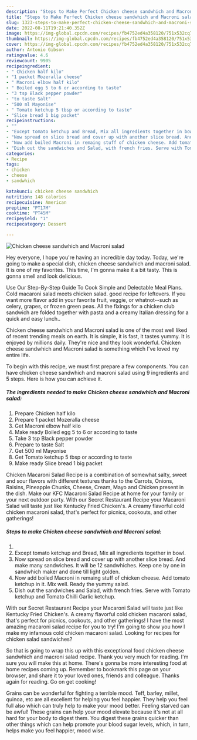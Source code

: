```yaml
---
description: "Steps to Make Perfect Chicken cheese sandwhich and Macroni salad"
title: "Steps to Make Perfect Chicken cheese sandwhich and Macroni salad"
slug: 1323-steps-to-make-perfect-chicken-cheese-sandwhich-and-macroni-salad
date: 2022-08-11T19:21:40.352Z
image: https://img-global.cpcdn.com/recipes/fb4752ed4a358120/751x532cq70/chicken-cheese-sandwhich-and-macroni-salad-recipe-main-photo.jpg
thumbnail: https://img-global.cpcdn.com/recipes/fb4752ed4a358120/751x532cq70/chicken-cheese-sandwhich-and-macroni-salad-recipe-main-photo.jpg
cover: https://img-global.cpcdn.com/recipes/fb4752ed4a358120/751x532cq70/chicken-cheese-sandwhich-and-macroni-salad-recipe-main-photo.jpg
author: Antonio Gibson
ratingvalue: 4.6
reviewcount: 9905
recipeingredient:
- " Chicken half kilo"
- "1 packet Mozeralla cheese"
- " Macroni elbow half kilo"
- " Boiled egg 5 to 6 or according to taste"
- "3 tsp Black pepper powder"
- "to taste Salt"
- "500 ml Mayonise"
- " Tomato ketchup 5 tbsp or according to taste"
- "Slice bread 1 big packet"
recipeinstructions:
- ""
- "Except tomato ketchup and Bread, Mix all ingredients together in bowl."
- "Now spread on slice bread and cover up with another slice bread. And make many sandwiches. It will be 12 sandwhiches. Keep one by one in sandwhich maker and done till light golden."
- "Now add boiled Macroni in remaing stuff of chicken cheese. Add tomato ketchup in it. Mix well. Ready the yummy salad."
- "Dish out the sandwiches and Salad, with french fries. Serve with Tomato ketchup and Tomato Chilli Garlic ketchup."
categories:
- Recipe
tags:
- chicken
- cheese
- sandwhich

katakunci: chicken cheese sandwhich 
nutrition: 148 calories
recipecuisine: American
preptime: "PT17M"
cooktime: "PT45M"
recipeyield: "1"
recipecategory: Dessert

---
```



![Chicken cheese sandwhich and Macroni salad](https://img-global.cpcdn.com/recipes/fb4752ed4a358120/751x532cq70/chicken-cheese-sandwhich-and-macroni-salad-recipe-main-photo.jpg)

Hey everyone, I hope you're having an incredible day today. Today, we're going to make a special dish, chicken cheese sandwhich and macroni salad. It is one of my favorites. This time, I'm gonna make it a bit tasty. This is gonna smell and look delicious.

Use Our Step-By-Step Guide To Cook Simple and Delectable Meal Plans. Cold macaroni salad meets chicken salad. good recipe for leftovers. If you want more flavor add in your favorite fruit, veggie, or whatnot--such as celery, grapes, or frozen green peas. All the fixings for a chicken club sandwich are folded together with pasta and a creamy Italian dressing for a quick and easy lunch..

Chicken cheese sandwhich and Macroni salad is one of the most well liked of recent trending meals on earth. It is simple, it is fast, it tastes yummy. It is enjoyed by millions daily. They're nice and they look wonderful. Chicken cheese sandwhich and Macroni salad is something which I've loved my entire life.


To begin with this recipe, we must first prepare a few components. You can have chicken cheese sandwhich and macroni salad using 9 ingredients and 5 steps. Here is how you can achieve it.

<!--inarticleads1-->

##### The ingredients needed to make Chicken cheese sandwhich and Macroni salad:

1. Prepare  Chicken half kilo
1. Prepare 1 packet Mozeralla cheese
1. Get  Macroni elbow half kilo
1. Make ready  Boiled egg 5 to 6 or according to taste
1. Take 3 tsp Black pepper powder
1. Prepare to taste Salt
1. Get 500 ml Mayonise
1. Get  Tomato ketchup 5 tbsp or according to taste
1. Make ready Slice bread 1 big packet


Chicken Macaroni Salad Recipe is a combination of somewhat salty, sweet and sour flavors with different textures thanks to the Carrots, Onions, Raisins, Pineapple Chunks, Cheese, Cream, Mayo and Chicken present in the dish. Make our KFC Macaroni Salad Recipe at home for your family or your next outdoor party. With our Secret Restaurant Recipe your Macaroni Salad will taste just like Kentucky Fried Chicken&#39;s. A creamy flavorful cold chicken macaroni salad, that&#39;s perfect for picnics, cookouts, and other gatherings! 

<!--inarticleads2-->

##### Steps to make Chicken cheese sandwhich and Macroni salad:

1. 
1. Except tomato ketchup and Bread, Mix all ingredients together in bowl.
1. Now spread on slice bread and cover up with another slice bread. And make many sandwiches. It will be 12 sandwhiches. Keep one by one in sandwhich maker and done till light golden.
1. Now add boiled Macroni in remaing stuff of chicken cheese. Add tomato ketchup in it. Mix well. Ready the yummy salad.
1. Dish out the sandwiches and Salad, with french fries. Serve with Tomato ketchup and Tomato Chilli Garlic ketchup.


With our Secret Restaurant Recipe your Macaroni Salad will taste just like Kentucky Fried Chicken&#39;s. A creamy flavorful cold chicken macaroni salad, that&#39;s perfect for picnics, cookouts, and other gatherings! I have the most amazing macaroni salad recipe for you to try! I&#39;m going to show you how I make my infamous cold chicken macaroni salad. Looking for recipes for chicken salad sandwiches? 

So that is going to wrap this up with this exceptional food chicken cheese sandwhich and macroni salad recipe. Thank you very much for reading. I'm sure you will make this at home. There's gonna be more interesting food at home recipes coming up. Remember to bookmark this page on your browser, and share it to your loved ones, friends and colleague. Thanks again for reading. Go on get cooking!

Grains can be wonderful for fighting a terrible mood. Teff, barley, millet, quinoa, etc are all excellent for helping you feel happier. They help you feel full also which can truly help to make your mood better. Feeling starved can be awful! These grains can help your mood elevate because it's not at all hard for your body to digest them. You digest these grains quicker than other things which can help promote your blood sugar levels, which, in turn, helps make you feel happier, mood wise.
